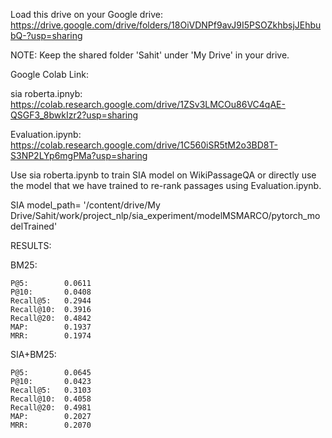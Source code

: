 Load this drive on your Google drive:
https://drive.google.com/drive/folders/18OiVDNPf9avJ9I5PSOZkhbsjJEhbubQ-?usp=sharing


NOTE: Keep the shared folder 'Sahit' under 'My Drive' in your drive.

Google Colab Link:

sia roberta.ipnyb:          https://colab.research.google.com/drive/1ZSv3LMCOu86VC4qAE-QSGF3_8bwkIzr2?usp=sharing

Evaluation.ipynb: https://colab.research.google.com/drive/1C560iSR5tM2o3BD8T-S3NP2LYp6mgPMa?usp=sharing

Use sia roberta.ipynb to train SIA model on WikiPassageQA or directly use the model that we have trained to re-rank passages using Evaluation.ipynb.

SIA model_path= '/content/drive/My Drive/Sahit/work/project_nlp/sia_experiment/modelMSMARCO/pytorch_modelTrained'

RESULTS:

  BM25:
  
    P@5:        0.0611  
    P@10:       0.0408
    Recall@5:   0.2944
    Recall@10:  0.3916
    Recall@20:  0.4842
    MAP:        0.1937
    MRR:        0.1974
    
  SIA+BM25: 
  
    P@5:        0.0645
    P@10:       0.0423
    Recall@5:   0.3103
    Recall@10:  0.4058
    Recall@20:  0.4981
    MAP:        0.2027
    MRR:        0.2070
